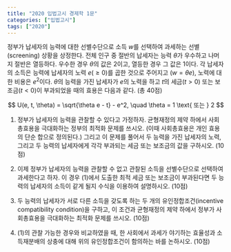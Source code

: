 ```yaml
---
title: "2020 입법고시 경제학 1문"
categories: ["입법고시"]
tags: ["2020"]
---
```


정부가 납세자의 능력에 대한 선별수단으로 소득 $w$를 선택하여 과세하는 선별(screening) 상황을 상정한다. 전체 인구 중 절반의 납세자는 능력 $\theta$가 우수하고 나머지 절반은 열등하다. 우수한 경우 $\theta$의 값은 2이고, 열등한 경우 그 값은 1이다. 각 납세자의 소득은 능력에 납세자의 노력 $e(\geq 0)$를 곱한 것으로 주어지고 ($w = \theta e$), 노력에 대한 비용은 $e^2$이다. $\theta$의 능력을 가진 납세자가 $e$의 노력을 하고 $t$의 세금($t > 0$) 또는 보조금($t < 0$)이 부과되었을 때의 효용은 다음과 같다. (총 40점)

$$
U(e, t, \theta) = \sqrt{\theta e - t} - e^2, \quad \theta = 1 \text{ 또는 } 2
$$

1) 정부가 납세자의 능력을 관찰할 수 있다고 가정하자. 균형재정의 제약 하에서 사회총효용을 극대화하는 정부의 최적화 문제를 쓰시오. (이때 사회총효용은 개인 효용의 단순 합으로 정의된다.) 그리고 이 문제를 풀어서 두 능력을 가진 납세자의 노력, 그리고 두 능력의 납세자에게 각각 부과되는 세금 또는 보조금의 값을 구하시오. (10점)

2) 이제 정부가 납세자의 능력을 관찰할 수 없고 관찰된 소득을 선별수단으로 선택하여 과세한다고 하자. 이 경우 (1)에서 도출한 최적 세금 또는 보조금이 부과된다면 두 능력의 납세자의 소득이 같게 될지 수식을 이용하여 설명하시오. (10점)

3) 두 능력의 납세자가 서로 다른 소득을 갖도록 하는 두 개의 유인정합조건(incentive compatibility condition)을 구하고, 이 조건과 균형재정의 제약 하에서 정부가 사회총효용을 극대화하는 최적화 문제를 쓰시오. (10점)

4) (1)의 관찰 가능한 경우와 비교하였을 때, 한 사회에서 과세가 야기하는 효율성과 소득재분배의 상충에 대해 위의 유인정합조건이 함의하는 바를 논하시오. (10점)
